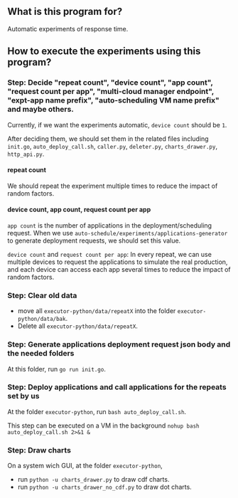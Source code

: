 ## What is this program for?
Automatic experiments of response time.

## How to execute the experiments using this program?
### Step: Decide "repeat count", "device count", "app count", "request count per app", "multi-cloud manager endpoint", "expt-app name prefix", "auto-scheduling VM name prefix" and maybe others.

Currently, if we want the experiments automatic, `device count` should be `1`. 

After deciding them, we should set them in the related files including `init.go`, `auto_deploy_call.sh`, `caller.py`, `deleter.py`, `charts_drawer.py`, `http_api.py`.

#### repeat count
We should repeat the experiment multiple times to reduce the impact of random factors.

#### device count, app count, request count per app
`app count` is the number of applications in the deployment/scheduling request. When we use `auto-schedule/experiments/applications-generator` to generate deployment requests, we should set this value.

`device count` and `request count per app`: In every repeat, we can use multiple devices to request the applications to simulate the real production, and each device can access each app several times to reduce the impact of random factors.

### Step: Clear old data
- move all `executor-python/data/repeatX` into the folder `executor-python/data/bak`.
- Delete all `executor-python/data/repeatX`.

### Step: Generate applications deployment request json body and the needed folders
At this folder, run `go run init.go`.

### Step: Deploy applications and call applications for the repeats set by us
At the folder `executor-python`, run `bash auto_deploy_call.sh`.

This step can be executed on a VM in the background `nohup bash auto_deploy_call.sh 2>&1 &`

### Step: Draw charts
On a system wich GUI, at the folder `executor-python`,
- run `python -u charts_drawer.py` to draw cdf charts.
- run `python -u charts_drawer_no_cdf.py` to draw dot charts.